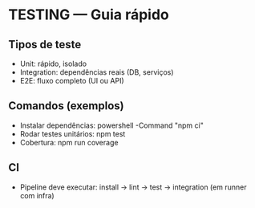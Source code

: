 # TESTING — Guia rápido

## Tipos de teste
- Unit: rápido, isolado
- Integration: dependências reais (DB, serviços)
- E2E: fluxo completo (UI ou API)

## Comandos (exemplos)
- Instalar dependências:
  powershell -Command "npm ci"
- Rodar testes unitários:
  npm test
- Cobertura:
  npm run coverage

## CI
- Pipeline deve executar: install -> lint -> test -> integration (em runner com infra)